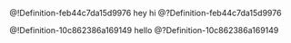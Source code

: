 @!Definition-feb44c7da15d9976 hey
hi
@?Definition-feb44c7da15d9976

@!Definition-10c862386a169149
hello
@?Definition-10c862386a169149





